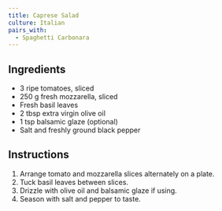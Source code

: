 ```yaml
---
title: Caprese Salad
culture: Italian
pairs_with:
  - Spaghetti Carbonara
---
```


## Ingredients
- 3 ripe tomatoes, sliced
- 250 g fresh mozzarella, sliced
- Fresh basil leaves
- 2 tbsp extra virgin olive oil
- 1 tsp balsamic glaze (optional)
- Salt and freshly ground black pepper

## Instructions
1. Arrange tomato and mozzarella slices alternately on a plate.
2. Tuck basil leaves between slices.
3. Drizzle with olive oil and balsamic glaze if using.
4. Season with salt and pepper to taste.
